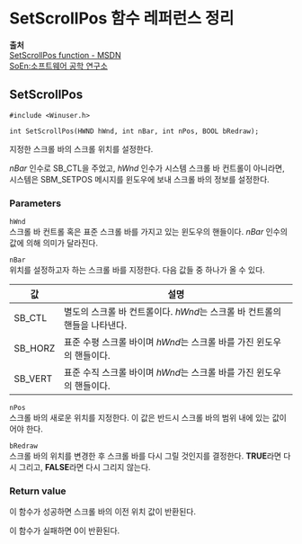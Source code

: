 # SetScrollPos 함수 레퍼런스 정리
  
**출처**  
<a href = "https://docs.microsoft.com/en-us/windows/win32/api/winuser/nf-winuser-setscrollpos" target = "_blank">SetScrollPos function - MSDN</a>  
<a href = "http://www.soen.kr/" target = "_blank">SoEn:소프트웨어 공학 연구소</a>  
  
## SetScrollPos
  
    #include <Winuser.h>

    int SetScrollPos(HWND hWnd, int nBar, int nPos, BOOL bRedraw);
  
지정한 스크롤 바의 스크롤 위치를 설정한다.  
  
*nBar* 인수로 SB_CTL을 주었고, *hWnd* 인수가 시스템 스크롤 바 컨트롤이 아니라면, 시스템은 SBM_SETPOS 메시지를 윈도우에 보내 스크롤 바의 정보를 설정한다.  
  
### Parameters
  
`hWnd`  
스크롤 바 컨트롤 혹은 표준 스크롤 바를 가지고 있는 윈도우의 핸들이다. *nBar* 인수의 값에 의해 의미가 달라진다.  
  
`nBar`  
위치를 설정하고자 하는 스크롤 바를 지정한다. 다음 값들 중 하나가 올 수 있다.  
  
값 | 설명
---|------
SB_CTL | 별도의 스크롤 바 컨트롤이다. *hWnd*는 스크롤 바 컨트롤의 핸들을 나타낸다.
SB_HORZ | 표준 수평 스크롤 바이며 *hWnd*는 스크롤 바를 가진 윈도우의 핸들이다.
SB_VERT | 표준 수직 스크롤 바이며 *hWnd*는 스크롤 바를 가진 윈도우의 핸들이다.
  
`nPos`  
스크롤 바의 새로운 위치를 지정한다. 이 값은 반드시 스크롤 바의 범위 내에 있는 값이어야 한다.  
  
`bRedraw`  
스크롤 바의 위치를 변경한 후 스크롤 바를 다시 그릴 것인지를 결정한다. **TRUE**라면 다시 그리고, **FALSE**라면 다시 그리지 않는다.  
  
### Return value
  
이 함수가 성공하면 스크롤 바의 이전 위치 값이 반환된다.  
  
이 함수가 실패하면 0이 반환된다.